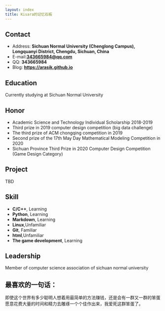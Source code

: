 ```yaml
---
layout: index
title: Kisara的记忆石板
---
```

## Contact

- Address: **Sichuan Normal University (Chenglong Campus), Longquanyi District, Chengdu, Sichuan, China**
- E-mail:**343665984@qq.com**
- QQ: **343665984**
- Blog: **<https://arasik.github.io>**

## Education

Currently studying at Sichuan Normal University

## Honor

* Academic Science and Technology Individual Scholarship 2018-2019
* Third prize in 2019 computer design competition (big data challenge)
* The third prize of ACM chongqing competition in 2019
* Second prize of the 17th May Day Mathematical Modeling Competition in 2020
* Sichuan Province Third Prize in 2020 Computer Design Competition (Game Design Category) 

## Project

TBD

## Skill

- **C/C++**, Learning
- **Python**, Learning
- **Markdown**, Learning
- **Linux**,Unfamiliar
- **Git**, Familiar
- **html**,Unfamiliar
- **The game development**, Learning

## Leadership

Member of computer science association of sichuan normal university

## 最喜欢的一句话：

即使这个世界有多少聪明人想着用最简单的方法赚钱，还是会有一群又一群的笨蛋愿意花费大量的时间和精力去雕琢一个个佳作出来，我爱死这群笨蛋了。
